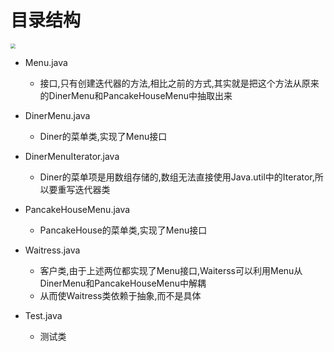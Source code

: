 # 目录结构
<img src="https://i.bmp.ovh/imgs/2022/04/10/742898cea6ea5dda.png" style="zoom: 50%;" />

- Menu.java
  - 接口,只有创建迭代器的方法,相比之前的方式,其实就是把这个方法从原来的DinerMenu和PancakeHouseMenu中抽取出来

- DinerMenu.java
  - Diner的菜单类,实现了Menu接口

- DinerMenuIterator.java
  - Diner的菜单项是用数组存储的,数组无法直接使用Java.util中的Iterator,所以要重写迭代器类

- PancakeHouseMenu.java 
  - PancakeHouse的菜单类,实现了Menu接口

- Waitress.java
  - 客户类,由于上述两位都实现了Menu接口,Waiterss可以利用Menu从DinerMenu和PancakeHouseMenu中解耦
  - 从而使Waitress类依赖于抽象,而不是具体

- Test.java
  - 测试类